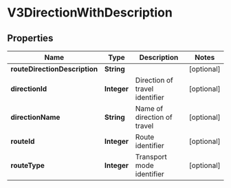 
# V3DirectionWithDescription

## Properties
Name | Type | Description | Notes
------------ | ------------- | ------------- | -------------
**routeDirectionDescription** | **String** |  |  [optional]
**directionId** | **Integer** | Direction of travel identifier |  [optional]
**directionName** | **String** | Name of direction of travel |  [optional]
**routeId** | **Integer** | Route identifier |  [optional]
**routeType** | **Integer** | Transport mode identifier |  [optional]



